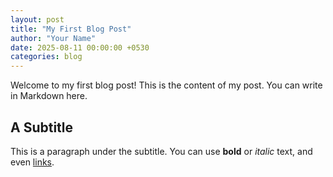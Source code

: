 ```yaml
---
layout: post
title: "My First Blog Post"
author: "Your Name"
date: 2025-08-11 00:00:00 +0530
categories: blog
---
```


Welcome to my first blog post! This is the content of my post. You can write
in Markdown here.

## A Subtitle

This is a paragraph under the subtitle. You can use **bold** or *italic* text,
and even [links](https://www.google.com).
 

